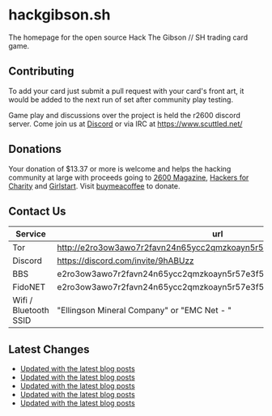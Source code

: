 # hackgibson.sh
The homepage for the open source Hack The Gibson // SH trading card game.


## Contributing

To add your card just submit a pull request with your card's front art, it would be added to the next run of set after community play testing.

Game play and discussions over the project is held the r2600 discord server. Come join us at [Discord](https://discord.com/invite/9hABUzz) or via IRC at https://www.scuttled.net/


## Donations

Your donation of $13.37 or more is welcome and helps the hacking community at large with proceeds going to [2600 Magazine](https://2600.com/), [Hackers for Charity](https://hackersforcharity.org) and [Girlstart](https://girlstart.org).  Visit [buymeacoffee](https://www.buymeacoffee.com/hackgibson.sh) to donate.


## Contact Us

Service | url
-|-
Tor | http://e2ro3ow3awo7r2favn24n65ycc2qmzkoayn5r57e3f56nvjwdcgg32ad.onion
Discord | https://discord.com/invite/9hABUzz
BBS | e2ro3ow3awo7r2favn24n65ycc2qmzkoayn5r57e3f56nvjwdcgg32ad.onion:23
FidoNET | e2ro3ow3awo7r2favn24n65ycc2qmzkoayn5r57e3f56nvjwdcgg32ad.onion:24554
Wifi / Bluetooth SSID | "Ellingson Mineral Company" or "EMC Net - <fidonet address>"

## Latest Changes
<!-- BLOG-POST-LIST:START -->
- [Updated with the latest blog posts](https://github.com/DFW2600/hackgibson.sh/commit/4db70fc40c6064f45afe9b86a21b32f36cc1a67d)
- [Updated with the latest blog posts](https://github.com/DFW2600/hackgibson.sh/commit/5c60dc71507a73848b0093de739351a1664c016a)
- [Updated with the latest blog posts](https://github.com/DFW2600/hackgibson.sh/commit/051dfe573b44f30eccde3e7839492130b9f1be40)
- [Updated with the latest blog posts](https://github.com/DFW2600/hackgibson.sh/commit/fe93d2b55f95e7316cfedd3383231da535ad25a0)
- [Updated with the latest blog posts](https://github.com/DFW2600/hackgibson.sh/commit/98b524bfdc2ce07f5aad7997fb8c29b85f3a565b)
<!-- BLOG-POST-LIST:END -->
